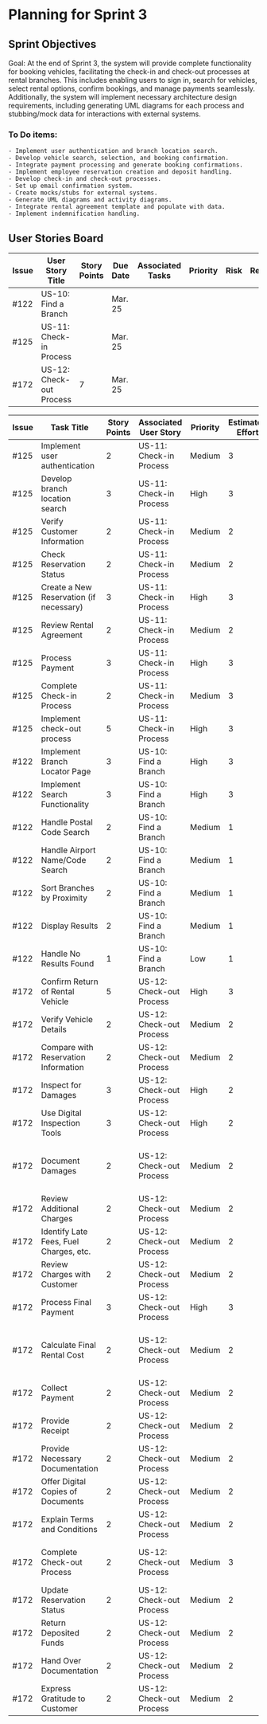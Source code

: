 # Planning for Sprint 3 

## Sprint Objectives
Goal: At the end of Sprint 3, the system will provide complete functionality for booking vehicles, facilitating the check-in and check-out processes at rental branches. This includes enabling users to sign in, search for vehicles, select rental options, confirm bookings, and manage payments seamlessly. Additionally, the system will implement necessary architecture design requirements, including generating UML diagrams for each process and stubbing/mock data for interactions with external systems.

### To Do items:    
    - Implement user authentication and branch location search.
    - Develop vehicle search, selection, and booking confirmation.
    - Integrate payment processing and generate booking confirmations.
    - Implement employee reservation creation and deposit handling.
    - Develop check-in and check-out processes.
    - Set up email confirmation system.
    - Create mocks/stubs for external systems.
    - Generate UML diagrams and activity diagrams.
    - Integrate rental agreement template and populate with data.
    - Implement indemnification handling.




## User Stories Board

| Issue | User Story Title | Story Points | Due Date | Associated Tasks | Priority | Risk | Responsible/Owner |
| -- | -- | -- | -- | -- | -- | -- | -- |
| #122 | US-10: Find a Branch|  | Mar. 25 | |  |  |  |
| #125 | US-11: Check-in Process |  | Mar. 25 |  |  |  |  |
| #172 | US-12: Check-out Process  | 7 | Mar. 25 |  |  |  |  |


| Issue | Task Title                               | Story Points | Associated User Story | Priority | Estimated Effort | Dependencies            |
|-------|------------------------------------------|--------------|-----------------------|----------|------------------|-------------------------|
| #125  | Implement user authentication            | 2            | US-11: Check-in Process | Medium   | 3                | None                    |
| #125  | Develop branch location search           | 3            | US-11: Check-in Process | High     | 3                | None                    |
| #125  | Verify Customer Information              | 2            | US-11: Check-in Process | Medium   | 2                | None                    |
| #125  | Check Reservation Status                 | 2            | US-11: Check-in Process | Medium   | 2                | None                    |
| #125  | Create a New Reservation (if necessary)  | 3            | US-11: Check-in Process | High     | 3                | None                    |
| #125  | Review Rental Agreement                  | 2            | US-11: Check-in Process | Medium   | 2                | None                    |
| #125  | Process Payment                          | 3            | US-11: Check-in Process | High     | 3                | None                    |
| #125  | Complete Check-in Process                | 2            | US-11: Check-in Process | Medium   | 3                | None                    |
| #125  | Implement check-out process              | 5            | US-11: Check-in Process | High     | 3                | Complete Check-in Process|
| #122  | Implement Branch Locator Page            | 3            | US-10: Find a Branch   | High     | 3                | None                    |
| #122  | Implement Search Functionality           | 3            | US-10: Find a Branch   | High     | 3                | Implement Branch Locator Page|
| #122  | Handle Postal Code Search                | 2            | US-10: Find a Branch   | Medium   | 1                | Implement Search Functionality|
| #122  | Handle Airport Name/Code Search         | 2            | US-10: Find a Branch   | Medium   | 1                | Implement Search Functionality|
| #122  | Sort Branches by Proximity              | 2            | US-10: Find a Branch   | Medium   | 1                | Implement Search Functionality|
| #122  | Display Results                          | 2            | US-10: Find a Branch   | Medium   | 1                | Implement Search Functionality|
| #122  | Handle No Results Found                  | 1            | US-10: Find a Branch   | Low      | 1                | Implement Search Functionality|
| #172  | Confirm Return of Rental Vehicle         | 5            | US-12: Check-out Process | High     | 3                | Implement check-out process|
| #172  | Verify Vehicle Details                   | 2            | US-12: Check-out Process | Medium   | 2                | Confirm Return of Rental Vehicle|
| #172  | Compare with Reservation Information     | 2            | US-12: Check-out Process | Medium   | 2                | Confirm Return of Rental Vehicle|
| #172  | Inspect for Damages                      | 3            | US-12: Check-out Process | High     | 2                | Confirm Return of Rental Vehicle|
| #172  | Use Digital Inspection Tools             | 3            | US-12: Check-out Process | High     | 2                | Confirm Return of Rental Vehicle|
| #172  | Document Damages                         | 2            | US-12: Check-out Process | Medium   | 2                | Inspect for Damages, Use Digital Inspection Tools|
| #172  | Review Additional Charges                | 2            | US-12: Check-out Process | Medium   | 2                | Confirm Return of Rental Vehicle|
| #172  | Identify Late Fees, Fuel Charges, etc.   | 2            | US-12: Check-out Process | Medium   | 2                | Confirm Return of Rental Vehicle|
| #172  | Review Charges with Customer             | 2            | US-12: Check-out Process | Medium   | 2                | Confirm Return of Rental Vehicle|
| #172  | Process Final Payment                    | 3            | US-12: Check-out Process | High     | 3                | Confirm Return of Rental Vehicle|
| #172  | Calculate Final Rental Cost              | 2            | US-12: Check-out Process | Medium   | 2                | Process Final Payment, Review Additional Charges|
| #172  | Collect Payment                          | 2            | US-12: Check-out Process | Medium   | 2                | Process Final Payment|
| #172  | Provide Receipt                          | 2            | US-12: Check-out Process | Medium   | 2                | Collect Payment|
| #172  | Provide Necessary Documentation          | 2            | US-12: Check-out Process | Medium   | 2                | Collect Payment|
| #172  | Offer Digital Copies of Documents        | 2            | US-12: Check-out Process | Medium   | 2                | Provide Necessary Documentation|
| #172  | Explain Terms and Conditions             | 2            | US-12: Check-out Process | Medium   | 2                | Provide Necessary Documentation|
| #172  | Complete Check-out Process               | 2            | US-12: Check-out Process | Medium   | 3                | Provide Receipt, Explain Terms and Conditions|
| #172  | Update Reservation Status                | 2            | US-12: Check-out Process | Medium   | 2                | Complete Check-out Process|
| #172  | Return Deposited Funds                   | 2            | US-12: Check-out Process | Medium   | 2                | Complete Check-out Process|
| #172  | Hand Over Documentation                  | 2            | US-12: Check-out Process | Medium   | 2                | Complete Check-out Process|
| #172  | Express Gratitude to Customer            | 2            | US-12: Check-out Process | Medium   | 2                | Complete Check-out Process|




